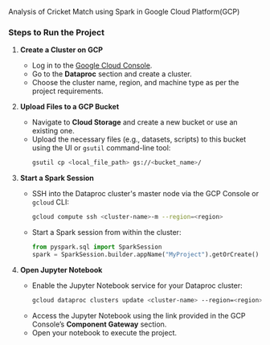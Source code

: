 Analysis of Cricket Match using Spark in Google Cloud Platform(GCP)


### Steps to Run the Project

1. **Create a Cluster on GCP**  
   - Log in to the [Google Cloud Console](https://console.cloud.google.com/).  
   - Go to the **Dataproc** section and create a cluster.  
   - Choose the cluster name, region, and machine type as per the project requirements.  

2. **Upload Files to a GCP Bucket**  
   - Navigate to **Cloud Storage** and create a new bucket or use an existing one.  
   - Upload the necessary files (e.g., datasets, scripts) to this bucket using the UI or `gsutil` command-line tool:  
     ```bash
     gsutil cp <local_file_path> gs://<bucket_name>/
     ```  

3. **Start a Spark Session**  
   - SSH into the Dataproc cluster's master node via the GCP Console or `gcloud` CLI:  
     ```bash
     gcloud compute ssh <cluster-name>-m --region=<region>
     ```  
   - Start a Spark session from within the cluster:  
     ```python
     from pyspark.sql import SparkSession
     spark = SparkSession.builder.appName("MyProject").getOrCreate()
     ```  

4. **Open Jupyter Notebook**  
   - Enable the Jupyter Notebook service for your Dataproc cluster:  
     ```bash
     gcloud dataproc clusters update <cluster-name> --region=<region> --enable-component-gateway
     ```  
   - Access the Jupyter Notebook using the link provided in the GCP Console’s **Component Gateway** section.  
   - Open your notebook to execute the project.  


